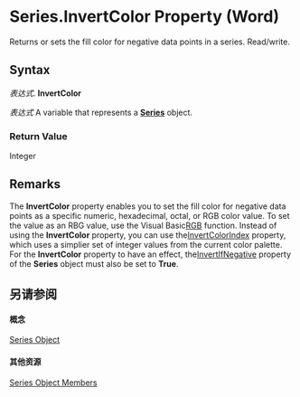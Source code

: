 
# Series.InvertColor Property (Word)

Returns or sets the fill color for negative data points in a series. Read/write.


## Syntax

 _表达式_. **InvertColor**

 _表达式_ A variable that represents a **[Series](212c323f-8acb-2ba7-1359-ab0f43268e77.md)** object.


### Return Value

Integer


## Remarks

The  **InvertColor** property enables you to set the fill color for negative data points as a specific numeric, hexadecimal, octal, or RGB color value. To set the value as an RBG value, use the Visual Basic[RGB](http://msdn.microsoft.com/library/5e9956de-ba18-56cd-0556-715774055cf4%28Office.15%29.aspx) function. Instead of using the **InvertColor** property, you can use the[InvertColorIndex](20fb51b7-2c75-09ac-b0d7-3ae1c868f014.md) property, which uses a simplier set of integer values from the current color palette. For the **InvertColor** property to have an effect, the[InvertIfNegative](37c35aa7-d71b-ae99-b21b-e5040899bd7d.md) property of the **Series** object must also be set to **True**.


## 另请参阅


#### 概念


[Series Object](212c323f-8acb-2ba7-1359-ab0f43268e77.md)
#### 其他资源


[Series Object Members](http://msdn.microsoft.com/library/0bc84851-3f0a-15e0-ae2b-c36215709220%28Office.15%29.aspx)